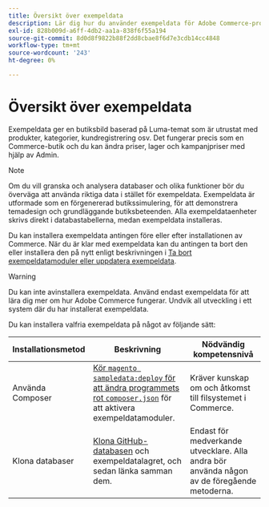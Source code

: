 ```yaml
---
title: Översikt över exempeldata
description: Lär dig hur du använder exempeldata för Adobe Commerce-projekt.
exl-id: 828b009d-a6ff-4db2-aa1a-838f6f55a194
source-git-commit: 8d0d8f9822b88f2dd8cbae8f6d7e3cdb14cc4848
workflow-type: tm+mt
source-wordcount: '243'
ht-degree: 0%

---
```


# Översikt över exempeldata

Exempeldata ger en butiksbild baserad på Luma-temat som är utrustat med produkter, kategorier, kundregistrering osv. Det fungerar precis som en Commerce-butik och du kan ändra priser, lager och kampanjpriser med hjälp av Admin.

>[!NOTE]
>
>Om du vill granska och analysera databaser och olika funktioner bör du överväga att använda riktiga data i stället för exempeldata. Exempeldata är utformade som en förgenererad butikssimulering, för att demonstrera temadesign och grundläggande butiksbeteenden. Alla exempeldataenheter skrivs direkt i databastabellerna, medan exempeldata installeras.

Du kan installera exempeldata antingen före eller efter installationen av Commerce. När du är klar med exempeldata kan du antingen ta bort den eller installera den på nytt enligt beskrivningen i [Ta bort exempeldatamoduler eller uppdatera exempeldata](remove-or-update.md).

>[!WARNING]
>
>Du kan inte avinstallera exempeldata. Använd endast exempeldata för att lära dig mer om hur Adobe Commerce fungerar. Undvik all utveckling i ett system där du har installerat exempeldata.

Du kan installera valfria exempeldata på något av följande sätt:

| Installationsmetod | Beskrivning | Nödvändig kompetensnivå |
|--- |--- |--- |
| Använda Composer | [Kör `magento sampledata:deploy` för att ändra programmets rot `composer.json`](composer-packages.md) för att aktivera exempeldatamoduler. | Kräver kunskap om och åtkomst till filsystemet i Commerce. |
| Klona databaser | [Klona GitHub-databasen](git-repositories.md) och exempeldatalagret, och sedan länka samman dem. | Endast för medverkande utvecklare. Alla andra bör använda någon av de föregående metoderna. |
